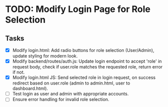 # TODO: Modify Login Page for Role Selection

## Tasks

- [x] Modify login.html: Add radio buttons for role selection (User/Admin), update styling for modern look.
- [x] Modify backend/routes/auth.js: Update login endpoint to accept 'role' in request body, check if user.role matches the requested role, return error if not.
- [x] Modify login.html JS: Send selected role in login request, on success redirect based on user.role (admin to admin.html, user to dashboard.html).
- [ ] Test login as user and admin with appropriate accounts.
- [ ] Ensure error handling for invalid role selection.
